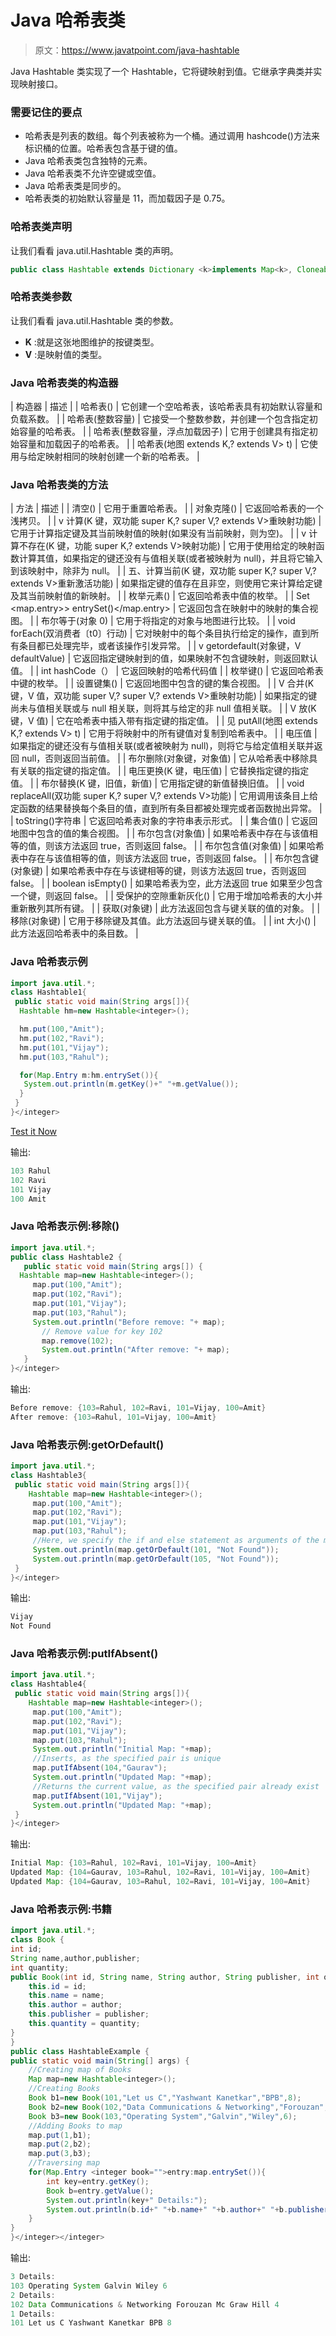 # Java 哈希表类

> 原文：<https://www.javatpoint.com/java-hashtable>

Java Hashtable 类实现了一个 Hashtable，它将键映射到值。它继承字典类并实现映射接口。

### 需要记住的要点

*   哈希表是列表的数组。每个列表被称为一个桶。通过调用 hashcode()方法来标识桶的位置。哈希表包含基于键的值。
*   Java 哈希表类包含独特的元素。
*   Java 哈希表类不允许空键或空值。
*   Java 哈希表类是同步的。
*   哈希表类的初始默认容量是 11，而加载因子是 0.75。

### 哈希表类声明

让我们看看 java.util.Hashtable 类的声明。

```java
public class Hashtable extends Dictionary <k>implements Map<k>, Cloneable, Serializable</k></k> 
```

### 哈希表类参数

让我们看看 java.util.Hashtable 类的参数。

*   **K** :就是这张地图维护的按键类型。
*   **V** :是映射值的类型。

### Java 哈希表类的构造器

| 构造器 | 描述 |
| 哈希表() | 它创建一个空哈希表，该哈希表具有初始默认容量和负载系数。 |
| 哈希表(整数容量) | 它接受一个整数参数，并创建一个包含指定初始容量的哈希表。 |
| 哈希表(整数容量，浮点加载因子) | 它用于创建具有指定初始容量和加载因子的哈希表。 |
| 哈希表(地图 extends K,? extends V> t) | 它使用与给定映射相同的映射创建一个新的哈希表。 |

### Java 哈希表类的方法

| 方法 | 描述 |
| 清空() | 它用于重置哈希表。 |
| 对象克隆() | 它返回哈希表的一个浅拷贝。 |
| v 计算(K 键，双功能 super K,? super V,? extends V>重映射功能) | 它用于计算指定键及其当前映射值的映射(如果没有当前映射，则为空)。 |
| v 计算不存在(K 键，功能 super K,? extends V>映射功能) | 它用于使用给定的映射函数计算其值，如果指定的键还没有与值相关联(或者被映射为 null)，并且将它输入到该映射中，除非为 null。 |
| 五、计算当前(K 键，双功能 super K,? super V,? extends V>重新激活功能) | 如果指定键的值存在且非空，则使用它来计算给定键及其当前映射值的新映射。 |
| 枚举<v>元素()</v> | 它返回哈希表中值的枚举。 |
| Set <map.entry>> entrySet()</map.entry> | 它返回包含在映射中的映射的集合视图。 |
| 布尔等于(对象 0) | 它用于将指定的对象与地图进行比较。 |
| void forEach(双消费者〔t0〕行动) | 它对映射中的每个条目执行给定的操作，直到所有条目都已处理完毕，或者该操作引发异常。 |
| v getordefault(对象键，V defaultValue) | 它返回指定键映射到的值，如果映射不包含键映射，则返回默认值。 |
| int hashCode（） | 它返回映射的哈希代码值 |
| 枚举<k>键()</k> | 它返回哈希表中键的枚举。 |
| 设置<k>键集()</k> | 它返回地图中包含的键的集合视图。 |
| V 合并(K 键，V 值，双功能 super V,? super V,? extends V>重映射功能) | 如果指定的键尚未与值相关联或与 null 相关联，则将其与给定的非 null 值相关联。 |
| V 放(K 键，V 值) | 它在哈希表中插入带有指定键的指定值。 |
| 见 putAll(地图 extends K,? extends V> t) | 它用于将映射中的所有键值对复制到哈希表中。 |
| 电压值 | 如果指定的键还没有与值相关联(或者被映射为 null)，则将它与给定值相关联并返回 null，否则返回当前值。 |
| 布尔删除(对象键，对象值) | 它从哈希表中移除具有关联的指定键的指定值。 |
| 电压更换(K 键，电压值) | 它替换指定键的指定值。 |
| 布尔替换(K 键，旧值，新值) | 它用指定键的新值替换旧值。 |
| void replaceAll(双功能 super K,? super V,? extends V>功能) | 它用调用该条目上给定函数的结果替换每个条目的值，直到所有条目都被处理完或者函数抛出异常。 |
| toString()字符串 | 它返回哈希表对象的字符串表示形式。 |
| 集合<v>值()</v> | 它返回地图中包含的值的集合视图。 |
| 布尔包含(对象值) | 如果哈希表中存在与该值相等的值，则该方法返回 true，否则返回 false。 |
| 布尔包含值(对象值) | 如果哈希表中存在与该值相等的值，则该方法返回 true，否则返回 false。 |
| 布尔包含键(对象键) | 如果哈希表中存在与该键相等的键，则该方法返回 true，否则返回 false。 |
| boolean isEmpty() | 如果哈希表为空，此方法返回 true 如果至少包含一个键，则返回 false。 |
| 受保护的空隙重新灰化() | 它用于增加哈希表的大小并重新散列其所有键。 |
| 获取(对象键) | 此方法返回包含与键关联的值的对象。 |
| 移除(对象键) | 它用于移除键及其值。此方法返回与键关联的值。 |
| int 大小() | 此方法返回哈希表中的条目数。 |

### Java 哈希表示例

```java
import java.util.*;
class Hashtable1{
 public static void main(String args[]){
  Hashtable hm=new Hashtable<integer>();

  hm.put(100,"Amit");
  hm.put(102,"Ravi");
  hm.put(101,"Vijay");
  hm.put(103,"Rahul");

  for(Map.Entry m:hm.entrySet()){
   System.out.println(m.getKey()+" "+m.getValue());
  }
 }
}</integer> 
```

[Test it Now](https://www.javatpoint.com/opr/test.jsp?filename=TestCollection16)

输出:

```java
103 Rahul
102 Ravi
101 Vijay
100 Amit

```

### Java 哈希表示例:移除()

```java
import java.util.*;
public class Hashtable2 {
   public static void main(String args[]) {
  Hashtable map=new Hashtable<integer>();  	  
	 map.put(100,"Amit");  
	 map.put(102,"Ravi"); 
	 map.put(101,"Vijay");  
	 map.put(103,"Rahul");  
	 System.out.println("Before remove: "+ map);  
	   // Remove value for key 102
	   map.remove(102);
	   System.out.println("After remove: "+ map);
   }    
}</integer> 
```

输出:

```java
Before remove: {103=Rahul, 102=Ravi, 101=Vijay, 100=Amit}
After remove: {103=Rahul, 101=Vijay, 100=Amit}

```

### Java 哈希表示例:getOrDefault()

```java
import java.util.*;
class Hashtable3{
 public static void main(String args[]){
 	Hashtable map=new Hashtable<integer>();  	  
	 map.put(100,"Amit");  
	 map.put(102,"Ravi"); 
	 map.put(101,"Vijay");  
	 map.put(103,"Rahul");  
	 //Here, we specify the if and else statement as arguments of the method
	 System.out.println(map.getOrDefault(101, "Not Found"));
	 System.out.println(map.getOrDefault(105, "Not Found"));
 }
}</integer> 
```

输出:

```java
Vijay
Not Found

```

### Java 哈希表示例:putIfAbsent()

```java
import java.util.*;
class Hashtable4{
 public static void main(String args[]){
 	Hashtable map=new Hashtable<integer>();  	  
	 map.put(100,"Amit");  
	 map.put(102,"Ravi"); 
	 map.put(101,"Vijay");  
	 map.put(103,"Rahul");  
	 System.out.println("Initial Map: "+map);
	 //Inserts, as the specified pair is unique
	 map.putIfAbsent(104,"Gaurav");
	 System.out.println("Updated Map: "+map);
	 //Returns the current value, as the specified pair already exist
	 map.putIfAbsent(101,"Vijay");
	 System.out.println("Updated Map: "+map);
 }
}</integer> 
```

输出:

```java
Initial Map: {103=Rahul, 102=Ravi, 101=Vijay, 100=Amit}
Updated Map: {104=Gaurav, 103=Rahul, 102=Ravi, 101=Vijay, 100=Amit}
Updated Map: {104=Gaurav, 103=Rahul, 102=Ravi, 101=Vijay, 100=Amit}

```

### Java 哈希表示例:书籍

```java
import java.util.*;  
class Book {  
int id;  
String name,author,publisher;  
int quantity;  
public Book(int id, String name, String author, String publisher, int quantity) {  
    this.id = id;  
    this.name = name;  
    this.author = author;  
    this.publisher = publisher;  
    this.quantity = quantity;  
}  
}  
public class HashtableExample {  
public static void main(String[] args) {  
    //Creating map of Books  
    Map map=new Hashtable<integer>();  
    //Creating Books  
    Book b1=new Book(101,"Let us C","Yashwant Kanetkar","BPB",8);  
    Book b2=new Book(102,"Data Communications & Networking","Forouzan","Mc Graw Hill",4);  
    Book b3=new Book(103,"Operating System","Galvin","Wiley",6);  
    //Adding Books to map 
    map.put(1,b1);
    map.put(2,b2);
    map.put(3,b3);    
    //Traversing map
    for(Map.Entry <integer book="">entry:map.entrySet()){  
    	int key=entry.getKey();
    	Book b=entry.getValue();
        System.out.println(key+" Details:");
        System.out.println(b.id+" "+b.name+" "+b.author+" "+b.publisher+" "+b.quantity); 
    }  
}  
}</integer></integer> 
```

输出:

```java
3 Details:
103 Operating System Galvin Wiley 6
2 Details:
102 Data Communications & Networking Forouzan Mc Graw Hill 4
1 Details:
101 Let us C Yashwant Kanetkar BPB 8

```